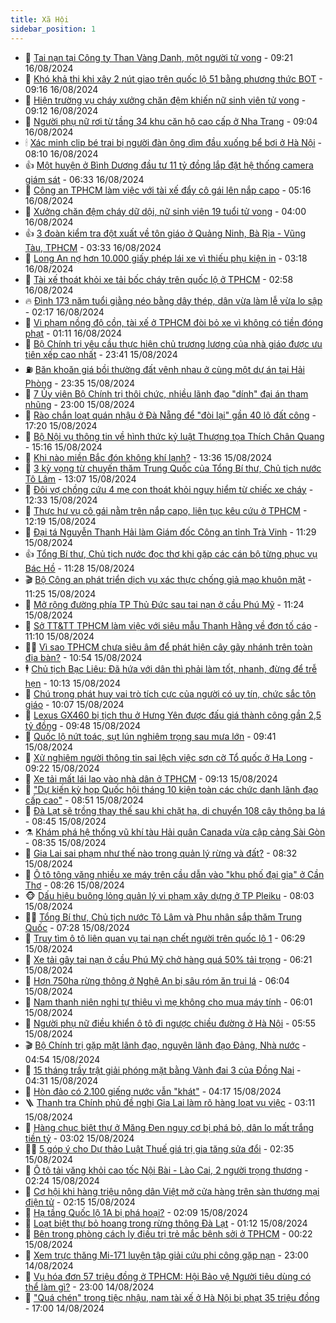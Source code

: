 ```yaml
---
title: Xã Hội
sidebar_position: 1
---
```


<!-- dantri-xa-hoi:START -->
- 🫣 [Tai nạn tại Công ty Than Vàng Danh, một người tử vong](https://dantri.com.vn/xa-hoi/tai-nan-tai-cong-ty-than-vang-danh-mot-nguoi-tu-vong-20240816154256330.htm) - 09:21 16/08/2024
- 💼 [Khó khả thi khi xây 2 nút giao trên quốc lộ 51 bằng phương thức BOT](https://dantri.com.vn/xa-hoi/kho-kha-thi-khi-xay-2-nut-giao-tren-quoc-lo-51-bang-phuong-thuc-bot-20240816153137793.htm) - 09:16 16/08/2024
- 🎊 [Hiện trường vụ cháy xưởng chăn đệm khiến nữ sinh viên tử vong](https://dantri.com.vn/xa-hoi/hien-truong-vu-chay-xuong-chan-dem-khien-nu-sinh-vien-tu-vong-20240816140523973.htm) - 09:12 16/08/2024
- 🙉 [Người phụ nữ rơi từ tầng 34 khu căn hộ cao cấp ở Nha Trang](https://dantri.com.vn/xa-hoi/nguoi-phu-nu-roi-tu-tang-34-khu-can-ho-cao-cap-o-nha-trang-20240816152639342.htm) - 09:04 16/08/2024
- 🕯 [Xác minh clip bé trai bị người đàn ông dìm đầu xuống bể bơi ở Hà Nội](https://dantri.com.vn/xa-hoi/xac-minh-clip-be-trai-bi-nguoi-dan-ong-dim-dau-xuong-be-boi-o-ha-noi-20240816150508905.htm) - 08:10 16/08/2024
- 👍 [Một huyện ở Bình Dương đầu tư 11 tỷ đồng lắp đặt hệ thống camera giám sát](https://dantri.com.vn/xa-hoi/mot-huyen-o-binh-duong-dau-tu-11-ty-dong-lap-dat-he-thong-camera-giam-sat-20240816125716318.htm) - 06:33 16/08/2024
- 🤖 [Công an TPHCM làm việc với tài xế đẩy cô gái lên nắp capo](https://dantri.com.vn/xa-hoi/cong-an-tphcm-lam-viec-voi-tai-xe-day-co-gai-len-nap-capo-20240816115728221.htm) - 05:16 16/08/2024
- 🙉 [Xưởng chăn đệm cháy dữ dội, nữ sinh viên 19 tuổi tử vong](https://dantri.com.vn/xa-hoi/xuong-chan-dem-chay-du-doi-nu-sinh-vien-19-tuoi-tu-vong-20240816103500760.htm) - 04:00 16/08/2024
- 👍 [3 đoàn kiểm tra đột xuất về tôn giáo ở Quảng Ninh, Bà Rịa - Vũng Tàu, TPHCM](https://dantri.com.vn/xa-hoi/3-doan-kiem-tra-dot-xuat-ve-ton-giao-o-quang-ninh-ba-ria-vung-tau-tphcm-20240816101750221.htm) - 03:33 16/08/2024
- 🗽 [Long An nợ hơn 10.000 giấy phép lái xe vì thiếu phụ kiện in](https://dantri.com.vn/xa-hoi/long-an-no-hon-10000-giay-phep-lai-xe-vi-thieu-phu-kien-in-20240816095436487.htm) - 03:18 16/08/2024
- 🗽 [Tài xế thoát khỏi xe tải bốc cháy trên quốc lộ ở TPHCM](https://dantri.com.vn/xa-hoi/tai-xe-thoat-khoi-xe-tai-boc-chay-tren-quoc-lo-o-tphcm-20240816095148070.htm) - 02:58 16/08/2024
- 🔥 [Đình 173 năm tuổi giằng néo bằng dây thép, dân vừa làm lễ vừa lo sập](https://dantri.com.vn/xa-hoi/dinh-173-nam-tuoi-giang-neo-bang-day-thep-dan-vua-lam-le-vua-lo-sap-20240814221222072.htm) - 02:17 16/08/2024
- 🦒 [Vi phạm nồng độ cồn, tài xế ở TPHCM đòi bỏ xe vì không có tiền đóng phạt](https://dantri.com.vn/xa-hoi/vi-pham-nong-do-con-tai-xe-o-tphcm-doi-bo-xe-vi-khong-co-tien-dong-phat-20240816073537543.htm) - 01:11 16/08/2024
- 🧐 [Bộ Chính trị yêu cầu thực hiện chủ trương lương của nhà giáo được ưu tiên xếp cao nhất](https://dantri.com.vn/xa-hoi/bo-chinh-tri-yeu-cau-thuc-hien-chu-truong-luong-cua-nha-giao-duoc-uu-tien-xep-cao-nhat-20240816064126724.htm) - 23:41 15/08/2024
- ⛽️ [Băn khoăn giá bồi thường đất vênh nhau ở cùng một dự án tại Hải Phòng](https://dantri.com.vn/xa-hoi/ban-khoan-gia-boi-thuong-dat-venh-nhau-o-cung-mot-du-an-tai-hai-phong-20240815164442157.htm) - 23:35 15/08/2024
- 🚀 [7 Ủy viên Bộ Chính trị thôi chức, nhiều lãnh đạo &quot;dính&quot; đại án tham nhũng](https://dantri.com.vn/xa-hoi/7-uy-vien-bo-chinh-tri-thoi-chuc-nhieu-lanh-dao-dinh-dai-an-tham-nhung-20240815183359918.htm) - 23:00 15/08/2024
- 🦒 [Rào chắn loạt quán nhậu ở Đà Nẵng để &quot;đòi lại&quot; gần 40 lô đất công](https://dantri.com.vn/xa-hoi/rao-chan-loat-quan-nhau-o-da-nang-de-doi-lai-gan-40-lo-dat-cong-20240815202020105.htm) - 17:20 15/08/2024
- 🦅 [Bộ Nội vụ thông tin về hình thức kỷ luật Thượng tọa Thích Chân Quang](https://dantri.com.vn/xa-hoi/bo-noi-vu-thong-tin-ve-hinh-thuc-ky-luat-thuong-toa-thich-chan-quang-20240815220352166.htm) - 15:16 15/08/2024
- 🚀 [Khi nào miền Bắc đón không khí lạnh?](https://dantri.com.vn/xa-hoi/khi-nao-mien-bac-don-khong-khi-lanh-20240815171109953.htm) - 13:36 15/08/2024
- 🦅 [3 kỳ vọng từ chuyến thăm Trung Quốc của Tổng Bí thư, Chủ tịch nước Tô Lâm](https://dantri.com.vn/xa-hoi/3-ky-vong-tu-chuyen-tham-trung-quoc-cua-tong-bi-thu-chu-tich-nuoc-to-lam-20240815195228347.htm) - 13:07 15/08/2024
- 🤠 [Đôi vợ chồng cứu 4 mẹ con thoát khỏi nguy hiểm từ chiếc xe cháy](https://dantri.com.vn/xa-hoi/doi-vo-chong-cuu-4-me-con-thoat-khoi-nguy-hiem-tu-chiec-xe-chay-20240815172514727.htm) - 12:33 15/08/2024
- 💄 [Thực hư vụ cô gái nằm trên nắp capo, liên tục kêu cứu ở TPHCM](https://dantri.com.vn/xa-hoi/thuc-hu-vu-co-gai-nam-tren-nap-capo-lien-tuc-keu-cuu-o-tphcm-20240815185521148.htm) - 12:19 15/08/2024
- 🥷 [Đại tá Nguyễn Thanh Hải làm Giám đốc Công an tỉnh Trà Vinh](https://dantri.com.vn/xa-hoi/dai-ta-nguyen-thanh-hai-lam-giam-doc-cong-an-tinh-tra-vinh-20240815181644001.htm) - 11:29 15/08/2024
- 👍 [Tổng Bí thư, Chủ tịch nước đọc thơ khi gặp các cán bộ từng phục vụ Bác Hồ](https://dantri.com.vn/xa-hoi/tong-bi-thu-chu-tich-nuoc-doc-tho-khi-gap-cac-can-bo-tung-phuc-vu-bac-ho-20240815181046984.htm) - 11:28 15/08/2024
- 🎬 [Bộ Công an phát triển dịch vụ xác thực chống giả mạo khuôn mặt](https://dantri.com.vn/phap-luat/bo-cong-an-phat-trien-dich-vu-xac-thuc-chong-gia-mao-khuon-mat-20240815161222140.htm) - 11:25 15/08/2024
- 🦒 [Mở rộng đường phía TP Thủ Đức sau tai nạn ở cầu Phú Mỹ](https://dantri.com.vn/xa-hoi/mo-rong-duong-phia-tp-thu-duc-sau-tai-nan-o-cau-phu-my-20240815181359828.htm) - 11:24 15/08/2024
- 🌊 [Sở TT&amp;TT TPHCM làm việc với siêu mẫu Thanh Hằng về đơn tố cáo](https://dantri.com.vn/xa-hoi/so-tttt-tphcm-lam-viec-voi-sieu-mau-thanh-hang-ve-don-to-cao-20240815180317835.htm) - 11:10 15/08/2024
- 🧑‍💻 [Vì sao TPHCM chưa siêu âm để phát hiện cây gãy nhánh trên toàn địa bàn?](https://dantri.com.vn/xa-hoi/vi-sao-tphcm-chua-sieu-am-de-phat-hien-cay-gay-nhanh-tren-toan-dia-ban-20240815174322718.htm) - 10:54 15/08/2024
- 🕴 [Chủ tịch Bạc Liêu: Đã hứa với dân thì phải làm tốt, nhanh, đừng để trễ hẹn](https://dantri.com.vn/xa-hoi/chu-tich-bac-lieu-da-hua-voi-dan-thi-phai-lam-tot-nhanh-dung-de-tre-hen-20240815165629707.htm) - 10:13 15/08/2024
- 🤔 [Chú trọng phát huy vai trò tích cực của người có uy tín, chức sắc tôn giáo](https://dantri.com.vn/xa-hoi/chu-trong-phat-huy-vai-tro-tich-cuc-cua-nguoi-co-uy-tin-chuc-sac-ton-giao-20240815132335342.htm) - 10:07 15/08/2024
- 💄 [Lexus GX460 bị tịch thu ở Hưng Yên được đấu giá thành công gần 2,5 tỷ đồng](https://dantri.com.vn/xa-hoi/lexus-gx460-bi-tich-thu-o-hung-yen-duoc-dau-gia-thanh-cong-gan-25-ty-dong-20240815163056001.htm) - 09:48 15/08/2024
- 🧠 [Quốc lộ nứt toác, sụt lún nghiêm trọng sau mưa lớn](https://dantri.com.vn/xa-hoi/quoc-lo-nut-toac-sut-lun-nghiem-trong-sau-mua-lon-20240815155538340.htm) - 09:41 15/08/2024
- 🦣 [Xử nghiêm người thông tin sai lệch việc sơn cờ Tổ quốc ở Hạ Long](https://dantri.com.vn/xa-hoi/xu-nghiem-nguoi-thong-tin-sai-lech-viec-son-co-to-quoc-o-ha-long-20240815155321496.htm) - 09:22 15/08/2024
- 💫 [Xe tải mất lái lao vào nhà dân ở TPHCM](https://dantri.com.vn/xa-hoi/xe-tai-mat-lai-lao-vao-nha-dan-o-tphcm-20240815160357566.htm) - 09:13 15/08/2024
- 🚀 [&quot;Dự kiến kỳ họp Quốc hội tháng 10 kiện toàn các chức danh lãnh đạo cấp cao&quot;](https://dantri.com.vn/xa-hoi/du-kien-ky-hop-quoc-hoi-thang-10-kien-toan-cac-chuc-danh-lanh-dao-cap-cao-20240815153908237.htm) - 08:51 15/08/2024
- 🤔 [Đà Lạt sẽ trồng thay thế sau khi chặt hạ, di chuyển 108 cây thông ba lá](https://dantri.com.vn/xa-hoi/da-lat-se-trong-thay-the-sau-khi-chat-ha-di-chuyen-108-cay-thong-ba-la-20240815143922103.htm) - 08:45 15/08/2024
- ⚗️ [Khám phá hệ thống vũ khí tàu Hải quân Canada vừa cập cảng Sài Gòn](https://dantri.com.vn/xa-hoi/kham-pha-he-thong-vu-khi-tau-hai-quan-canada-vua-cap-cang-sai-gon-20240815144151955.htm) - 08:35 15/08/2024
- 🫶 [Gia Lai sai phạm như thế nào trong quản lý rừng và đất?](https://dantri.com.vn/xa-hoi/gia-lai-sai-pham-nhu-the-nao-trong-quan-ly-rung-va-dat-20240815142828608.htm) - 08:32 15/08/2024
- 🌮 [Ô tô tông văng nhiều xe máy trên cầu dẫn vào &quot;khu phố đại gia&quot; ở Cần Thơ](https://dantri.com.vn/xa-hoi/o-to-tong-vang-nhieu-xe-may-tren-cau-dan-vao-khu-pho-dai-gia-o-can-tho-20240815144745937.htm) - 08:26 15/08/2024
- 🐵 [Dấu hiệu buông lỏng quản lý vi phạm xây dựng ở TP Pleiku](https://dantri.com.vn/xa-hoi/dau-hieu-buong-long-quan-ly-vi-pham-xay-dung-o-tp-pleiku-20240815142755256.htm) - 08:03 15/08/2024
- 🧑‍🏫 [Tổng Bí thư, Chủ tịch nước Tô Lâm và Phu nhân sắp thăm Trung Quốc](https://dantri.com.vn/xa-hoi/tong-bi-thu-chu-tich-nuoc-to-lam-va-phu-nhan-sap-tham-trung-quoc-20240815142413777.htm) - 07:28 15/08/2024
- 💫 [Truy tìm ô tô liên quan vụ tai nạn chết người trên quốc lộ 1](https://dantri.com.vn/xa-hoi/truy-tim-o-to-lien-quan-vu-tai-nan-chet-nguoi-tren-quoc-lo-1-20240815121807921.htm) - 06:29 15/08/2024
- 🦩 [Xe tải gây tai nạn ở cầu Phú Mỹ chở hàng quá 50% tải trọng](https://dantri.com.vn/xa-hoi/xe-tai-gay-tai-nan-o-cau-phu-my-cho-hang-qua-50-tai-trong-20240815124945103.htm) - 06:21 15/08/2024
- 🦄 [Hơn 750ha rừng thông ở Nghệ An bị sâu róm ăn trụi lá](https://dantri.com.vn/xa-hoi/hon-750ha-rung-thong-o-nghe-an-bi-sau-rom-an-trui-la-20240815123252319.htm) - 06:04 15/08/2024
- 💂 [Nam thanh niên nghi tự thiêu vì mẹ không cho mua máy tính](https://dantri.com.vn/xa-hoi/nam-thanh-nien-nghi-tu-thieu-vi-me-khong-cho-mua-may-tinh-20240815121122604.htm) - 06:01 15/08/2024
- 💄 [Người phụ nữ điều khiển ô tô đi ngược chiều đường ở Hà Nội](https://dantri.com.vn/xa-hoi/nguoi-phu-nu-dieu-khien-o-to-di-nguoc-chieu-duong-o-ha-noi-20240815124745022.htm) - 05:55 15/08/2024
- 🎬 [Bộ Chính trị gặp mặt lãnh đạo, nguyên lãnh đạo Đảng, Nhà nước](https://dantri.com.vn/xa-hoi/bo-chinh-tri-gap-mat-lanh-dao-nguyen-lanh-dao-dang-nha-nuoc-20240815115438464.htm) - 04:54 15/08/2024
- 👀 [15 tháng trầy trật giải phóng mặt bằng Vành đai 3 của Đồng Nai](https://dantri.com.vn/xa-hoi/15-thang-tray-trat-giai-phong-mat-bang-vanh-dai-3-cua-dong-nai-20240814113000080.htm) - 04:31 15/08/2024
- 💃 [Hòn đảo có 2.100 giếng nước vẫn &quot;khát&quot;](https://dantri.com.vn/xa-hoi/hon-dao-co-2100-gieng-nuoc-van-khat-20240815103351884.htm) - 04:17 15/08/2024
- 🪜 [Thanh tra Chính phủ đề nghị Gia Lai làm rõ hàng loạt vụ việc](https://dantri.com.vn/xa-hoi/thanh-tra-chinh-phu-de-nghi-gia-lai-lam-ro-hang-loat-vu-viec-20240815094208711.htm) - 03:11 15/08/2024
- 📝 [Hàng chục biệt thự ở Măng Đen nguy cơ bị phá bỏ, dân lo mất trắng tiền tỷ](https://dantri.com.vn/xa-hoi/hang-chuc-biet-thu-o-mang-den-nguy-co-bi-pha-bo-dan-lo-mat-trang-tien-ty-20240813134457811.htm) - 03:02 15/08/2024
- 🧑‍💻 [5 góp ý cho Dự thảo Luật Thuế giá trị gia tăng sửa đổi](https://dantri.com.vn/xa-hoi/5-gop-y-cho-du-thao-luat-thue-gia-tri-gia-tang-sua-doi-20240815093459345.htm) - 02:35 15/08/2024
- 👺 [Ô tô tải văng khỏi cao tốc Nội Bài - Lào Cai, 2 người trọng thương](https://dantri.com.vn/xa-hoi/o-to-tai-vang-khoi-cao-toc-noi-bai-lao-cai-2-nguoi-trong-thuong-20240815091336756.htm) - 02:24 15/08/2024
- 🌮 [Cơ hội khi hàng triệu nông dân Việt mở cửa hàng trên sàn thương mại điện tử](https://dantri.com.vn/xa-hoi/co-hoi-khi-hang-trieu-nong-dan-viet-mo-cua-hang-tren-san-thuong-mai-dien-tu-20240815085841996.htm) - 02:15 15/08/2024
- 🤭 [Hạ tầng Quốc lộ 1A bị phá hoại?](https://dantri.com.vn/xa-hoi/ha-tang-quoc-lo-1a-bi-pha-hoai-20240814145502469.htm) - 02:09 15/08/2024
- 💪 [Loạt biệt thự bỏ hoang trong rừng thông Đà Lạt](https://dantri.com.vn/xa-hoi/loat-biet-thu-bo-hoang-trong-rung-thong-da-lat-20240814112609949.htm) - 01:12 15/08/2024
- 🧰 [Bên trong phòng cách ly điều trị trẻ mắc bệnh sởi ở TPHCM](https://dantri.com.vn/suc-khoe/ben-trong-phong-cach-ly-dieu-tri-tre-mac-benh-soi-o-tphcm-20240814183102239.htm) - 00:22 15/08/2024
- 🤡 [Xem trực thăng Mi-171 luyện tập giải cứu phi công gặp nạn](https://dantri.com.vn/xa-hoi/xem-truc-thang-mi-171-luyen-tap-giai-cuu-phi-cong-gap-nan-20240814222814396.htm) - 23:00 14/08/2024
- 🦆 [Vụ hóa đơn 57 triệu đồng ở TPHCM: Hội Bảo vệ Người tiêu dùng có thể làm gì?](https://dantri.com.vn/xa-hoi/vu-hoa-don-57-trieu-dong-o-tphcm-hoi-bao-ve-nguoi-tieu-dung-co-the-lam-gi-20240814165015140.htm) - 23:00 14/08/2024
- 🦍 [&quot;Quá chén&quot; trong tiệc nhậu, nam tài xế ở Hà Nội bị phạt 35 triệu đồng](https://dantri.com.vn/xa-hoi/qua-chen-trong-tiec-nhau-nam-tai-xe-o-ha-noi-bi-phat-35-trieu-dong-20240814224519033.htm) - 17:00 14/08/2024<!-- dantri-xa-hoi:END -->
